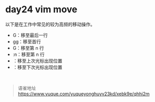 # day24 vim move
以下是在工作中常见的较为高频的移动操作。

- G：移至最后一行
- gg：移至首行
- <n>G：移至第 n 行
- :n：移至第 n 行
- <ctrl-o>：移至上次光标出现位置
- <ctrl-i>：移至下次光标出现位置

<br>
  
> 语雀地址 https://www.yuque.com/yuqueyonghuyv23kd/xebk9e/qhhi2m